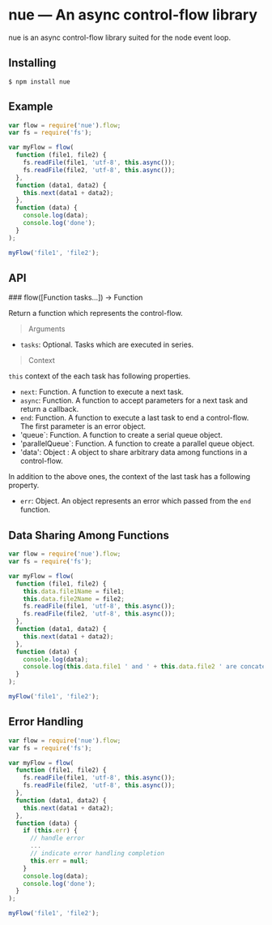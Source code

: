 nue — An async control-flow library
===================================

nue is an async control-flow library suited for the node event loop.

## Installing

```
$ npm install nue
```

## Example

```js
var flow = require('nue').flow;
var fs = require('fs');

var myFlow = flow(
  function (file1, file2) {
    fs.readFile(file1, 'utf-8', this.async());
    fs.readFile(file2, 'utf-8', this.async());
  },
  function (data1, data2) {
    this.next(data1 + data2);
  },
  function (data) {
    console.log(data);
    console.log('done');
  }
);

myFlow('file1', 'file2');
```

## API

<a name="flow" />
### flow([Function tasks...]) -> Function

Return a function which represents the control-flow.

> Arguments

* `tasks`: Optional. Tasks which are executed in series.

> Context

`this` context of the each task has following properties.

* `next`: Function. A function to execute a next task.  
* `async`: Function. A function to accept parameters for a next task and return a callback. 
* `end`: Function. A function to execute a last task to end a control-flow. The first parameter is an error object.
* 'queue`: Function. A function to create a serial queue object.
* 'parallelQueue`: Function. A function to create a parallel queue object.
* 'data': Object : A object to share arbitrary data among functions in a control-flow.

In addition to the above ones, the context of the last task has a following property.

* `err`: Object. An object represents an error which passed from the `end` function.

## Data Sharing Among Functions

```js
var flow = require('nue').flow;
var fs = require('fs');

var myFlow = flow(
  function (file1, file2) {
    this.data.file1Name = file1;
    this.data.file2Name = file2;
    fs.readFile(file1, 'utf-8', this.async());
    fs.readFile(file2, 'utf-8', this.async());
  },
  function (data1, data2) {
    this.next(data1 + data2);
  },
  function (data) {
    console.log(data);
    console.log(this.data.file1 ' and ' + this.data.file2 ' are concatenated.');
  }
);

myFlow('file1', 'file2');
```

## Error Handling

```js
var flow = require('nue').flow;
var fs = require('fs');

var myFlow = flow(
  function (file1, file2) {
    fs.readFile(file1, 'utf-8', this.async());
    fs.readFile(file2, 'utf-8', this.async());
  },
  function (data1, data2) {
    this.next(data1 + data2);
  },
  function (data) {
    if (this.err) {
      // handle error
      ...
      // indicate error handling completion
      this.err = null;
    }
    console.log(data);
    console.log('done');
  }
);

myFlow('file1', 'file2');
```
